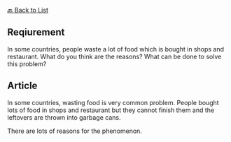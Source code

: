 [🔙 Back to List](./index.md)

## Reqiurement
In some countries, people waste a lot of food which is bought in shops and restaurant. What do you think are the reasons? What can be done to solve this problem?

## Article
In some countries, wasting food is very common problem. People bought lots of food in shops and restaurant but they cannot finish them and the leftovers are thrown into garbage cans.

There are lots of reasons for the phenomenon. 